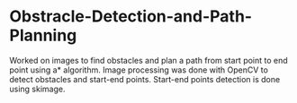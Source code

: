# Obstracle-Detection-and-Path-Planning
Worked on images to find obstacles and plan a path from start point to end point using a* algorithm.  Image processing was done with OpenCV to detect obstacles and start-end points.  Start-end points detection is done using skimage.
